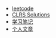 - [leetcode](_posts/2021-09-03-leetcode.md)
- [CLRS Solutions](_posts/2021-11-15-clrs-solutions.md)
- [学习笔记](_posts/2021-09-03-learning-notes.md)
- [个人文章](_posts/2021-09-03-personal-essays.md)
